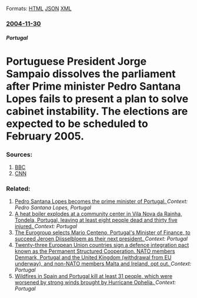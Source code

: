 
Formats: [HTML](/news/2004/11/30/portuguese-president-jorge-sampaio-dissolves-the-parliament-after-prime-minister-pedro-santana-lopes-fails-to-present-a-plan-to-solve-cabin.html)  [JSON](/news/2004/11/30/portuguese-president-jorge-sampaio-dissolves-the-parliament-after-prime-minister-pedro-santana-lopes-fails-to-present-a-plan-to-solve-cabin.json)  [XML](/news/2004/11/30/portuguese-president-jorge-sampaio-dissolves-the-parliament-after-prime-minister-pedro-santana-lopes-fails-to-present-a-plan-to-solve-cabin.xml)  

### [2004-11-30](/news/2004/11/30/index.md)

##### Portugal
#  Portuguese President Jorge Sampaio dissolves the parliament after Prime minister Pedro Santana Lopes fails to present a plan to solve cabinet instability. The elections are expected to be scheduled to February 2005. 




### Sources:

1. [BBC](http://news.bbc.co.uk/2/hi/europe/4056971.stm)
2. [CNN](http://www.cnn.com/2004/WORLD/europe/11/30/portugal.ap/index.html)

### Related:

1. [ Pedro Santana Lopes becomes the prime minister of Portugal. ](/news/2004/07/12/pedro-santana-lopes-becomes-the-prime-minister-of-portugal.md) _Context: Pedro Santana Lopes, Portugal_
2. [A heat boiler explodes at a community center in Vila Nova da Rainha, Tondela, Portugal, leaving at least eight people dead and thirty five injured. ](/news/2018/01/14/a-heat-boiler-explodes-at-a-community-center-in-vila-nova-da-rainha-tondela-portugal-leaving-at-least-eight-people-dead-and-thirty-five-i.md) _Context: Portugal_
3. [The Eurogroup selects Mario Centeno, Portugal's Minister of Finance, to succeed Jeroen Dijsselbloem as their next president. ](/news/2017/12/4/the-eurogroup-selects-ma-rio-centeno-portugal-s-minister-of-finance-to-succeed-jeroen-dijsselbloem-as-their-next-president.md) _Context: Portugal_
4. [Twenty-three European Union countries sign a defence integration pact known as the Permanent Structured Cooperation. NATO members Denmark, Portugal and the United Kingdom (withdrawal from EU underway), and non-NATO members Malta and Ireland, opt out. ](/news/2017/11/13/twenty-three-european-union-countries-sign-a-defence-integration-pact-known-as-the-permanent-structured-cooperation-nato-members-denmark-p.md) _Context: Portugal_
5. [Wildfires in Spain and Portugal kill at least 31 people, which were worsened by strong winds brought by Hurricane Ophelia. ](/news/2017/10/16/wildfires-in-spain-and-portugal-kill-at-least-31-people-which-were-worsened-by-strong-winds-brought-by-hurricane-ophelia.md) _Context: Portugal_
